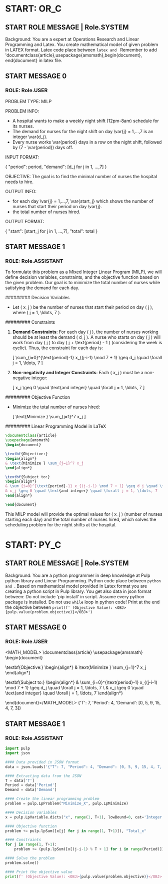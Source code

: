 # START: OR_C 
## START ROLE MESSAGE | Role.SYSTEM 
Background: You are a expert at Operations Research and Linear Programming and Latex. You create mathematical model of given problem in LATEX format. Latex code place between ```latex and ``` Remember to add 'documentclass{article},usepackage{amsmath},begin{document}, end{document} in latex file. 
## START MESSAGE 0 
### ROLE: Role.USER
<DESCRIPTION>
PROBLEM TYPE: MILP

PROBLEM INFO: 
- A hospital wants to make a weekly night shift (12pm-8am) schedule for its nurses. 
- The demand for nurses for the night shift on day \var{j} = 1,...,7 is an integer \var{d_j}. 
- Every nurse works \var{period} days in a row on the night shift, followed by (7 - \var{period}) days off.


INPUT FORMAT: 

{
    "period": period,
    "demand": [d_j for j in 1, ...,7]
}

OBJECTIVE: The goal is to find the minimal number of nurses the hospital needs to hire. 

OUTPUT INFO: 

- for each day \var{j} = 1,...,7, \var{start_j} which shows the number of nurses that start their period on day \var{j}.
- the total number of nurses hired.

OUTPUT FORMAT:

{
    "start": [start_j for j in 1, ...,7],
    "total": total
}


</DESCRIPTION>


## START MESSAGE 1 
### ROLE: Role.ASSISTANT
To formulate this problem as a Mixed Integer Linear Program (MILP), we will define decision variables, constraints, and the objective function based on the given problem. Our goal is to minimize the total number of nurses while satisfying the demand for each day.

######### Decision Variables

- Let \( x_j \) be the number of nurses that start their period on day \( j \), where \( j = 1, \ldots, 7 \).

######### Constraints

1. **Demand Constraints**: For each day \( j \), the number of nurses working should be at least the demand \( d_j \). A nurse who starts on day \( j \) will work from day \( j \) to day \( j + \text{period} - 1 \) (considering the week is cyclic). Thus, the constraint for each day is:

   \[
   \sum_{i=0}^{\text{period}-1} x_{(j-i-1) \mod 7 + 1} \geq d_j \quad \forall j = 1, \ldots, 7
   \]

2. **Non-negativity and Integer Constraints**: Each \( x_j \) must be a non-negative integer:

   \[
   x_j \geq 0 \quad \text{and integer} \quad \forall j = 1, \ldots, 7
   \]

######### Objective Function

- Minimize the total number of nurses hired:

  \[
  \text{Minimize } \sum_{j=1}^7 x_j
  \]

######### Linear Programming Model in LaTeX

```latex
\documentclass{article}
\usepackage{amsmath}
\begin{document}

\textbf{Objective:}
\begin{align*}
& \text{Minimize } \sum_{j=1}^7 x_j
\end{align*}

\textbf{Subject to:}
\begin{align*}
& \sum_{i=0}^{\text{period}-1} x_{(j-i-1) \mod 7 + 1} \geq d_j \quad \forall j = 1, \ldots, 7 \\
& x_j \geq 0 \quad \text{and integer} \quad \forall j = 1, \ldots, 7
\end{align*}

\end{document}
```

This MILP model will provide the optimal values for \( x_j \) (number of nurses starting each day) and the total number of nurses hired, which solves the scheduling problem for the night shifts at the hospital.

# START: PY_C 
## START ROLE MESSAGE | Role.SYSTEM 
Background: You are a python programmer in deep knowledge at Pulp python library and Linear Programming. Python code place between ```python and ```. Based on mathematical model provided in Latex format you are creating a python script in Pulp library. You get also data in json format between: <DATA></DATA> Do not include 'pip install' in script. Assume every python package is installed. Do not use `while` loop in python code! Print at the end the objective between <OBJ></OBJ> `print(f' (Objective Value): <OBJ>{pulp.value(problem.objective)}</OBJ>')` 
## START MESSAGE 0 
### ROLE: Role.USER
<MATH_MODEL>
\documentclass{article}
\usepackage{amsmath}
\begin{document}

\textbf{Objective:}
\begin{align*}
& \text{Minimize } \sum_{j=1}^7 x_j
\end{align*}

\textbf{Subject to:}
\begin{align*}
& \sum_{i=0}^{\text{period}-1} x_{(j-i-1) \mod 7 + 1} \geq d_j \quad \forall j = 1, \ldots, 7 \\
& x_j \geq 0 \quad \text{and integer} \quad \forall j = 1, \ldots, 7
\end{align*}

\end{document}</MATH_MODEL>
<DATA>
{'T': 7, 'Period': 4, 'Demand': [0, 5, 9, 15, 4, 7, 3]}</DATA>


## START MESSAGE 1 
### ROLE: Role.ASSISTANT
```python
import pulp
import json

#### Data provided in JSON format
data = json.loads('{"T": 7, "Period": 4, "Demand": [0, 5, 9, 15, 4, 7, 3]}')

#### Extracting data from the JSON
T = data['T']
Period = data['Period']
Demand = data['Demand']

#### Create the linear programming problem
problem = pulp.LpProblem("Minimize_X", pulp.LpMinimize)

#### Decision variables
x = pulp.LpVariable.dicts("x", range(1, T+1), lowBound=0, cat='Integer')

#### Objective function
problem += pulp.lpSum([x[j] for j in range(1, T+1)]), "Total_x"

#### Constraints
for j in range(1, T+1):
    problem += (pulp.lpSum([x[(j-i-1) % T + 1] for i in range(Period)]) >= Demand[j-1]), f"Demand_Constraint_{j}"

#### Solve the problem
problem.solve()

#### Print the objective value
print(f' (Objective Value): <OBJ>{pulp.value(problem.objective)}</OBJ>')
```

